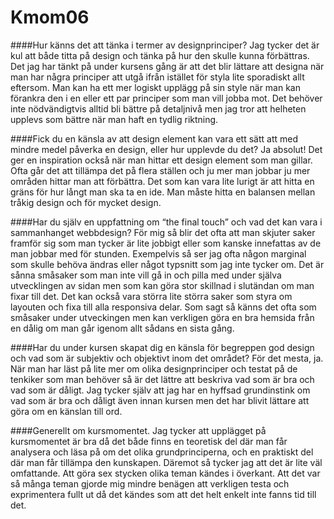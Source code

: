 Kmom06
===============================


####Hur känns det att tänka i termer av designprinciper?
Jag tycker det är kul att både titta på design och tänka på hur den skulle kunna förbättras. Det jag har tänkt på under kursens gång är att det blir lättare att designa när man har några principer att utgå ifrån istället för styla lite sporadiskt allt eftersom. Man kan ha ett mer logiskt upplägg på sin style när man kan förankra den i en eller ett par principer som man vill jobba mot. Det behöver inte nödvändigtvis alltid bli bättre på detaljnivå men jag tror att helheten upplevs som bättre när man haft en tydlig riktning.  

####Fick du en känsla av att design element kan vara ett sätt att med mindre medel påverka en design, eller hur upplevde du det?
Ja absolut! Det ger en inspiration också när man hittar ett design element som man gillar. Ofta går det att tillämpa det på flera ställen och ju mer man jobbar ju mer områden hittar man att förbättra. Det som kan vara lite lurigt är att hitta en gräns för hur långt man ska ta en ide. Man måste hitta en balansen mellan tråkig design och för mycket design.

####Har du själv en uppfattning om “the final touch” och vad det kan vara i sammanhanget webbdesign?
För mig så blir det ofta att man skjuter saker framför sig som man tycker är lite jobbigt eller som kanske innefattas av de man jobbar med för stunden. Exempelvis så ser jag ofta någon marginal som skulle behöva ändras eller något typsnitt som jag inte tycker om. Det är sånna småsaker som man inte vill gå in och pilla med under själva utvecklingen av sidan men som kan göra stor skillnad i slutändan om man fixar till det. Det kan också vara störra lite störra saker som styra om layouten och fixa till alla responsiva delar. Som sagt så känns det ofta som småsaker under utveckingen men kan verkligen göra en bra hemsida från en dålig om man går igenom allt sådans en sista gång.

####Har du under kursen skapat dig en känsla för begreppen god design och vad som är subjektiv och objektivt inom det området?
För det mesta, ja. När man har läst på lite mer om olika designprinciper och testat på de tenkiker som man behöver så är det lättre att beskriva vad som är bra och vad som är dåligt. Jag tycker själv att jag har en hyffsad grundinstink om vad som är bra och dåligt även innan kursen men det har blivit lättare att göra om en känslan till ord.

####Generellt om kursmomentet.
Jag tycker att upplägget på kursmomentet är bra då det både finns en teoretisk del där man får analysera och läsa på om det olika grundprinciperna, och en praktiskt del där man får tillämpa den kunskapen. Däremot så tycker jag att det är lite väl omfattande. Att göra sex stycken olika teman kändes i överkant. Att det var så många teman gjorde mig mindre benägen att verkligen testa och exprimentera fullt ut då det kändes som att det helt enkelt inte fanns tid till det.  
